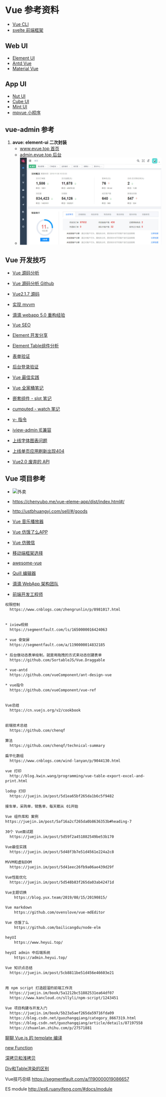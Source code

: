 # Vue 参考资料

* [Vue CLI](https://cli.vuejs.org/zh/guide/)
* [svelte 前端框架](https://svelte.dev/docs#svelte_self)



## Web UI

* [Element UI](https://github.com/ElemeFE/element)
* [Antd Vue](https://www.antdv.com/docs/vue/faq-cn/)
* [Material Vue](https://github.com/vuetifyjs/vuetify)



## App UI

* [Nut UI](http://nutui.jd.com/#/intro)
* [Cube UI](https://didi.github.io/cube-ui/#/zh-CN/docs/tab-bar)
* [Mint UI](http://mint-ui.github.io/docs/#/zh-cn2)
* [mpvue 小程序](http://mpvue.com/)


## vue-admin 参考

1. **avue: element-ui 二次封装**
	- [www.evue.top 首页](http://www.evue.top/)
	- [admin.evue.top 后台](http://admin.evue.top/#/dashboard)
	- ![admin.evue.top](assets/images/avue.jpg)


## Vue 开发技巧

* [Vue 源码分析](https://ustbhuangyi.github.io/vue-analysis/)
* [Vue 源码分析 Github](https://github.com/ustbhuangyi/vue-analysis)
* [Vue2.1.7 源码](http://hcysun.me/2017/03/03/Vue%E6%BA%90%E7%A0%81%E5%AD%A6%E4%B9%A0/)
* [实现 mvvm](https://github.com/DMQ/mvvm)

* [滴滴 webapp 5.0 重构经验](https://github.com/DDFE/DDFE-blog/issues/13)
* [Vue SEO](https://segmentfault.com/a/1190000011072893)

* [Element 开发分享](https://www.cnblogs.com/woodk/p/6048890.html)
* [Element Table组件分析](https://www.jianshu.com/p/91ae0724f5f3)
* [表单验证](https://github.com/yiminghe/async-validator)
* [后台登录验证](https://www.cnblogs.com/herozhou/p/7469667.html)

* [Vue 最佳实践](https://segmentfault.com/a/1190000014085613)
* [Vue 全家桶笔记](https://blog.csdn.net/u012860063/article/details/68063919)
* [嵌套组件 - slot 笔记](https://www.cnblogs.com/xxcanghai/p/6098663.html)
* [cumputed - watch 笔记](https://www.jianshu.com/p/709a7bd05da4)
* [v- 指令](https://www.jianshu.com/p/7409bee595a5)

* [iview-admin IE兼容](https://my.oschina.net/u/2324376/blog/1612225)
* [上线字体图表问题](https://github.com/iview/iview/issues/515)
* [上线单页应用刷新出现404](https://study.miaov.com/bbs/55716)

* [Vue2.0 废弃的 API](https://github.com/vuejs/vue/issues/2873)


## Vue 项目参考

* ![外卖](./goods.jpg)
* https://chenyubo.me/vue-eleme-app/dist/index.html#/
* http://ustbhuangyi.com/sell/#/goods

* [Vue 音乐播放器](https://github.com/August-Z/vue-chicken-music)
* [Vue 仿饿了么APP](https://github.com/cccyb/vue-eleme-app)
* [Vue 仿微信](https://github.com/useryangtao/vue-wechat)

* [移动端框架选择](https://ask.dcloud.net.cn/article/36083)
* [awesome-vue](https://github.com/vuejs/awesome-vue)
* [Quill 编辑器](https://github.com/surmon-china/vue-quill-editor)

* [滴滴 WebApp 架构团队](https://github.com/DDFE/DDFE-blog/blob/master/JD.md)
* [前端开发工程师](http://nutui.jd.com/#/joinus)



```
权限控制
  https://www.cnblogs.com/zhengrunlin/p/8981017.html


* iview视频
  https://segmentfault.com/ls/1650000016424063

* vue 骨架屏
  https://segmentfault.com/a/1190000014832185

* 后台做动态表单绘制，就是用拖拽的方式来动态创建表单
  https://github.com/SortableJS/Vue.Draggable

* vue-antd
  https://github.com/vueComponent/ant-design-vue

* vue指令
  https://github.com/vueComponent/vue-ref


Vue总结
  https://cn.vuejs.org/v2/cookbook


前端技术总结
  https://github.com/chenqf

算法
  https://github.com/chenqf/technical-summary

扁平化数组
  https://www.cnblogs.com/wind-lanyan/p/9044130.html

vue 打印
  http://blog.kwin.wang/programming/vue-table-export-excel-and-print.html

lodop 打印
  https://juejin.im/post/5d1ea65bf265da1b6c5f9482

接车单，采购单，销售单，每天都从 01开始

Vue 组件库和 案例
https://juejin.im/post/5af16a2cf265da0b8636353b#heading-7

30个 Vue面试题
  https://juejin.im/post/5d59f2a451882549be53b170

Vue最佳实践
  https://juejin.im/post/5d48f3b7e51d4561e224a2c8

MVVM和虚拟DOM
  https://juejin.im/post/5d41eec26fb9a06ae439d29f

Vue性能优化
  https://juejin.im/post/5d548b83f265da03ab42471d

Vue主题切换
	https://blog.yux.team/2019/08/15/20190815/

Vue markdown
	https://github.com/ovenslove/vue-mdEditor

Vue 仿饿了么
	https://github.com/bailicangdu/node-elm

heyUI
	https://www.heyui.top/

heyUI admin 中后端系统
	https://admin.heyui.top/

Vue 知识点总结
  https://juejin.im/post/5cb8811be51d456e46603e21


用 npm script 打造超溜的前端工作流
  https://juejin.im/book/5a1212bc51882531ea64df07
  https://www.kancloud.cn/sllyli/npm-script/1243451

Vue 项目构建与开发入门
  https://juejin.im/book/5b23a5aef265da59716fda09
  https://blog.csdn.net/guozhangqiang/category_8667319.html
  https://blog.csdn.net/guozhangqiang/article/details/87197558
  https://zhuanlan.zhihu.com/p/27571881
```

[聊聊 Vue.js 的 template 编译](https://juejin.im/post/59da1c116fb9a00a4a4cf6dd)

[new Function](https://developer.mozilla.org/zh-CN/docs/Web/JavaScript/Reference/Global_Objects/Function)

[深拷贝和浅拷贝](https://juejin.im/post/5b5dcf8351882519790c9a2e)

[Div和Table渲染的区别](https://www.cnblogs.com/lovebear/archive/2012/04/18/2456081.html)

Vue技巧总结 https://segmentfault.com/a/1190000019086657

ES module http://es6.ruanyifeng.com/#docs/module